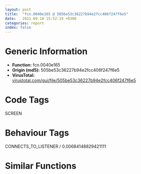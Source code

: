 ```yaml
---
layout: post
title:  "fcn.0040e165 @ 505be53c36227b94e2fcc406f247f6e5"
date:   2021-09-10 15:52:19 +0300
categories: report
index: false
---
```


# Generic Information
- **Function:** fcn.0040e165
- **Origin (md5):** 505be53c36227b94e2fcc406f247f6e5
- **VirusTotal:** [virustotal.com/gui/file/505be53c36227b94e2fcc406f247f6e5][virustotal_ref]

# Code Tags
<span class="tag" id="SCREEN">SCREEN</span>


# Behaviour Tags
<span class="bhv-tag" id="CONNECTS_TO_LISTENER">CONNECTS_TO_LISTENER / 0.00684148829421111</span>

# Similar Functions
<script type="text/javascript" src="https://www.gstatic.com/charts/loader.js"></script>
<script type="text/javascript">

    google.charts.load('current', {'packages':['corechart']});
    google.charts.setOnLoadCallback(drawChart);

    function drawChart() {
    var data = new google.visualization.DataTable();
        data.addColumn('number', 'X');
        data.addColumn('number', 'Y');
        data.addColumn({type: 'string', role: 'tooltip', 'p': {'html': true}});
        data.addColumn({'type': 'string', 'role': 'style'});
        
        data.addRows([
    [-127.57213592529297, -303.8063049316406, '<b><a href="/report/fcn.0040e165@505be53c36227b94e2fcc406f247f6e5">fcn.0040e165</a><br>@505be53c36227b94e2fcc406f247f6e5</b><br>push ebp<br>mov ebp, esp<br>push ecx<br>push ecx<br>cmp dword[ebp+8], 0<br>jne 0x40e17a<br>push 0x80004003<br>call fcn.004053ee<br>test ebx, ebx<br>je 0x40e170<br>push esi<br>push edi<br>push 0<br>call dword[sym.imp.USER32.dll_GetDC]<br>mov esi, dword[sym.imp.GDI32.dll_GetDeviceCaps]<br>mov edi, eax<br>push 0x58<br>push edi<br>call esi<br>push 0x5a<br>push edi<br>mov dword[ebp-4], eax<br>call esi<br>push edi<br>push 0<br>mov dword[ebp-8], eax<br>call dword[sym.imp.USER32.dll_ReleaseDC]<br>push dword[ebp-4]<br>mov eax, dword[ebp+8]<br>push dword[eax]<br>mov esi, dword[sym.imp.KERNEL32.dll_MulDiv]<br>mov edi, 0x9ec<br>push edi<br>call esi<br>push dword[ebp-8]<br>mov dword[ebx], eax<br>mov eax, dword[ebp+8]<br>push dword[eax+4]<br>push edi<br>call esi<br>pop edi<br>mov dword[ebx+4], eax<br>pop esi<br>leave <br>ret 4<br><eoc> ', 'point { fill-color: #e0440e; }'],
[135.65145874023438, 163.54110717773438, '<b><a href="/report/fcn.0040e1d6@96a869ae624ddb4834a1d5a829f85469">fcn.0040e1d6</a><br>@96a869ae624ddb4834a1d5a829f85469</b><br>push ebp<br>mov ebp, esp<br>push ecx<br>push ecx<br>cmp dword[ebp+8], 0<br>jne 0x40e1eb<br>push 0x80004003<br>call fcn.004053ee<br>test ebx, ebx<br>je 0x40e1e1<br>push esi<br>push edi<br>push 0<br>call dword[sym.imp.USER32.dll_GetDC]<br>mov esi, dword[sym.imp.GDI32.dll_GetDeviceCaps]<br>mov edi, eax<br>push 0x58<br>push edi<br>call esi<br>push 0x5a<br>push edi<br>mov dword[ebp-4], eax<br>call esi<br>push edi<br>push 0<br>mov dword[ebp-8], eax<br>call dword[sym.imp.USER32.dll_ReleaseDC]<br>mov eax, dword[ebp+8]<br>mov esi, dword[sym.imp.KERNEL32.dll_MulDiv]<br>mov edi, 0x9ec<br>push edi<br>push dword[eax]<br>push dword[ebp-4]<br>call esi<br>mov dword[ebx], eax<br>mov eax, dword[ebp+8]<br>push edi<br>push dword[eax+4]<br>push dword[ebp-8]<br>call esi<br>pop edi<br>mov dword[ebx+4], eax<br>pop esi<br>leave <br>ret 4<br><eoc> ', 'null'],
[-155.2041778564453, -237.03680419921875, '<b><a href="/report/fcn.0040de04@3aa98225e51cbcae2d334c8b6b4ed9fd">fcn.0040de04</a><br>@3aa98225e51cbcae2d334c8b6b4ed9fd</b><br>push ebp<br>mov ebp, esp<br>push ecx<br>push ecx<br>cmp dword[ebp+8], 0<br>jne 0x40de19<br>push 0x80004003<br>call fcn.004050c9<br>test ebx, ebx<br>je 0x40de0f<br>push esi<br>push edi<br>push 0<br>call dword[sym.imp.USER32.dll_GetDC]<br>mov esi, dword[sym.imp.GDI32.dll_GetDeviceCaps]<br>mov edi, eax<br>push 0x58<br>push edi<br>call esi<br>push 0x5a<br>push edi<br>mov dword[ebp-4], eax<br>call esi<br>push edi<br>push 0<br>mov dword[ebp-8], eax<br>call dword[sym.imp.USER32.dll_ReleaseDC]<br>push dword[ebp-4]<br>mov eax, dword[ebp+8]<br>push dword[eax]<br>mov esi, dword[sym.imp.KERNEL32.dll_MulDiv]<br>mov edi, 0x9ec<br>push edi<br>call esi<br>push dword[ebp-8]<br>mov dword[ebx], eax<br>mov eax, dword[ebp+8]<br>push dword[eax+4]<br>push edi<br>call esi<br>pop edi<br>mov dword[ebx+4], eax<br>pop esi<br>leave <br>ret 4<br><eoc> ', 'null'],
[80.91749572753906, 220.66819763183594, '<b><a href="/report/fcn.0040de75@6e426bd8e348fab7a17ba317fb0f2d87">fcn.0040de75</a><br>@6e426bd8e348fab7a17ba317fb0f2d87</b><br>push ebp<br>mov ebp, esp<br>push ecx<br>push ecx<br>cmp dword[ebp+8], 0<br>jne 0x40de8a<br>push 0x80004003<br>call fcn.004050c9<br>test ebx, ebx<br>je 0x40de80<br>push esi<br>push edi<br>push 0<br>call dword[sym.imp.USER32.dll_GetDC]<br>mov esi, dword[sym.imp.GDI32.dll_GetDeviceCaps]<br>mov edi, eax<br>push 0x58<br>push edi<br>call esi<br>push 0x5a<br>push edi<br>mov dword[ebp-4], eax<br>call esi<br>push edi<br>push 0<br>mov dword[ebp-8], eax<br>call dword[sym.imp.USER32.dll_ReleaseDC]<br>mov eax, dword[ebp+8]<br>mov esi, dword[sym.imp.KERNEL32.dll_MulDiv]<br>mov edi, 0x9ec<br>push edi<br>push dword[eax]<br>push dword[ebp-4]<br>call esi<br>mov dword[ebx], eax<br>mov eax, dword[ebp+8]<br>push edi<br>push dword[eax+4]<br>push dword[ebp-8]<br>call esi<br>pop edi<br>mov dword[ebx+4], eax<br>pop esi<br>leave <br>ret 4<br><eoc> ', 'null'],
[69.80329132080078, 131.5799560546875, '<b><a href="/report/fcn.0040de75@146b14fc12cf789043a79d4f548a23bf">fcn.0040de75</a><br>@146b14fc12cf789043a79d4f548a23bf</b><br>push ebp<br>mov ebp, esp<br>push ecx<br>push ecx<br>cmp dword[ebp+8], 0<br>jne 0x40de8a<br>push 0x80004003<br>call fcn.004050c9<br>test ebx, ebx<br>je 0x40de80<br>push esi<br>push edi<br>push 0<br>call dword[sym.imp.USER32.dll_GetDC]<br>mov esi, dword[sym.imp.GDI32.dll_GetDeviceCaps]<br>mov edi, eax<br>push 0x58<br>push edi<br>call esi<br>push 0x5a<br>push edi<br>mov dword[ebp-4], eax<br>call esi<br>push edi<br>push 0<br>mov dword[ebp-8], eax<br>call dword[sym.imp.USER32.dll_ReleaseDC]<br>mov eax, dword[ebp+8]<br>mov esi, dword[sym.imp.KERNEL32.dll_MulDiv]<br>mov edi, 0x9ec<br>push edi<br>push dword[eax]<br>push dword[ebp-4]<br>call esi<br>mov dword[ebx], eax<br>mov eax, dword[ebp+8]<br>push edi<br>push dword[eax+4]<br>push dword[ebp-8]<br>call esi<br>pop edi<br>mov dword[ebx+4], eax<br>pop esi<br>leave <br>ret 4<br><eoc> ', 'null'],
[99.6086654663086, 154.20193481445312, '<b><a href="/report/fcn.0040eb69@20a93604f17ee6f3c2aa7b1f7a497fcf">fcn.0040eb69</a><br>@20a93604f17ee6f3c2aa7b1f7a497fcf</b><br>push ebp<br>mov ebp, esp<br>push ecx<br>push ecx<br>cmp dword[ebp+8], 0<br>jne 0x40eb7e<br>push 0x80004003<br>call fcn.00405997<br>test ebx, ebx<br>je 0x40eb74<br>push esi<br>push edi<br>push 0<br>call dword[sym.imp.USER32.dll_GetDC]<br>mov esi, dword[sym.imp.GDI32.dll_GetDeviceCaps]<br>mov edi, eax<br>push 0x58<br>push edi<br>call esi<br>push 0x5a<br>push edi<br>mov dword[ebp-4], eax<br>call esi<br>push edi<br>push 0<br>mov dword[ebp-8], eax<br>call dword[sym.imp.USER32.dll_ReleaseDC]<br>mov eax, dword[ebp+8]<br>mov esi, dword[sym.imp.KERNEL32.dll_MulDiv]<br>mov edi, 0x9ec<br>push edi<br>push dword[eax]<br>push dword[ebp-4]<br>call esi<br>mov dword[ebx], eax<br>mov eax, dword[ebp+8]<br>push edi<br>push dword[eax+4]<br>push dword[ebp-8]<br>call esi<br>pop edi<br>mov dword[ebx+4], eax<br>pop esi<br>leave <br>ret 4<br><eoc> ', 'null'],
[-158.5436248779297, -164.80325317382812, '<b><a href="/report/fcn.0040de04@6e426bd8e348fab7a17ba317fb0f2d87">fcn.0040de04</a><br>@6e426bd8e348fab7a17ba317fb0f2d87</b><br>push ebp<br>mov ebp, esp<br>push ecx<br>push ecx<br>cmp dword[ebp+8], 0<br>jne 0x40de19<br>push 0x80004003<br>call fcn.004050c9<br>test ebx, ebx<br>je 0x40de0f<br>push esi<br>push edi<br>push 0<br>call dword[sym.imp.USER32.dll_GetDC]<br>mov esi, dword[sym.imp.GDI32.dll_GetDeviceCaps]<br>mov edi, eax<br>push 0x58<br>push edi<br>call esi<br>push 0x5a<br>push edi<br>mov dword[ebp-4], eax<br>call esi<br>push edi<br>push 0<br>mov dword[ebp-8], eax<br>call dword[sym.imp.USER32.dll_ReleaseDC]<br>push dword[ebp-4]<br>mov eax, dword[ebp+8]<br>push dword[eax]<br>mov esi, dword[sym.imp.KERNEL32.dll_MulDiv]<br>mov edi, 0x9ec<br>push edi<br>call esi<br>push dword[ebp-8]<br>mov dword[ebx], eax<br>mov eax, dword[ebp+8]<br>push dword[eax+4]<br>push edi<br>call esi<br>pop edi<br>mov dword[ebx+4], eax<br>pop esi<br>leave <br>ret 4<br><eoc> ', 'null'],
[-120.30374145507812, -229.3875274658203, '<b><a href="/report/fcn.0040de04@a314f14b11fc4f772a3e30c11b5cb1d4">fcn.0040de04</a><br>@a314f14b11fc4f772a3e30c11b5cb1d4</b><br>push ebp<br>mov ebp, esp<br>push ecx<br>push ecx<br>cmp dword[ebp+8], 0<br>jne 0x40de19<br>push 0x80004003<br>call fcn.004050c9<br>test ebx, ebx<br>je 0x40de0f<br>push esi<br>push edi<br>push 0<br>call dword[sym.imp.USER32.dll_GetDC]<br>mov esi, dword[sym.imp.GDI32.dll_GetDeviceCaps]<br>mov edi, eax<br>push 0x58<br>push edi<br>call esi<br>push 0x5a<br>push edi<br>mov dword[ebp-4], eax<br>call esi<br>push edi<br>push 0<br>mov dword[ebp-8], eax<br>call dword[sym.imp.USER32.dll_ReleaseDC]<br>push dword[ebp-4]<br>mov eax, dword[ebp+8]<br>push dword[eax]<br>mov esi, dword[sym.imp.KERNEL32.dll_MulDiv]<br>mov edi, 0x9ec<br>push edi<br>call esi<br>push dword[ebp-8]<br>mov dword[ebx], eax<br>mov eax, dword[ebp+8]<br>push dword[eax+4]<br>push edi<br>call esi<br>pop edi<br>mov dword[ebx+4], eax<br>pop esi<br>leave <br>ret 4<br><eoc> ', 'null'],
[73.42804718017578, 180.67942810058594, '<b><a href="/report/fcn.0040de75@e3d061f479f25b8f541d0905c967999c">fcn.0040de75</a><br>@e3d061f479f25b8f541d0905c967999c</b><br>push ebp<br>mov ebp, esp<br>push ecx<br>push ecx<br>cmp dword[ebp+8], 0<br>jne 0x40de8a<br>push 0x80004003<br>call fcn.004050c9<br>test ebx, ebx<br>je 0x40de80<br>push esi<br>push edi<br>push 0<br>call dword[sym.imp.USER32.dll_GetDC]<br>mov esi, dword[sym.imp.GDI32.dll_GetDeviceCaps]<br>mov edi, eax<br>push 0x58<br>push edi<br>call esi<br>push 0x5a<br>push edi<br>mov dword[ebp-4], eax<br>call esi<br>push edi<br>push 0<br>mov dword[ebp-8], eax<br>call dword[sym.imp.USER32.dll_ReleaseDC]<br>mov eax, dword[ebp+8]<br>mov esi, dword[sym.imp.KERNEL32.dll_MulDiv]<br>mov edi, 0x9ec<br>push edi<br>push dword[eax]<br>push dword[ebp-4]<br>call esi<br>mov dword[ebx], eax<br>mov eax, dword[ebp+8]<br>push edi<br>push dword[eax+4]<br>push dword[ebp-8]<br>call esi<br>pop edi<br>mov dword[ebx+4], eax<br>pop esi<br>leave <br>ret 4<br><eoc> ', 'null'],
[-193.81109619140625, -245.17808532714844, '<b><a href="/report/fcn.0040de04@44a756939733df3681808b122b91651f">fcn.0040de04</a><br>@44a756939733df3681808b122b91651f</b><br>push ebp<br>mov ebp, esp<br>push ecx<br>push ecx<br>cmp dword[ebp+8], 0<br>jne 0x40de19<br>push 0x80004003<br>call fcn.004050c9<br>test ebx, ebx<br>je 0x40de0f<br>push esi<br>push edi<br>push 0<br>call dword[sym.imp.USER32.dll_GetDC]<br>mov esi, dword[sym.imp.GDI32.dll_GetDeviceCaps]<br>mov edi, eax<br>push 0x58<br>push edi<br>call esi<br>push 0x5a<br>push edi<br>mov dword[ebp-4], eax<br>call esi<br>push edi<br>push 0<br>mov dword[ebp-8], eax<br>call dword[sym.imp.USER32.dll_ReleaseDC]<br>push dword[ebp-4]<br>mov eax, dword[ebp+8]<br>push dword[eax]<br>mov esi, dword[sym.imp.KERNEL32.dll_MulDiv]<br>mov edi, 0x9ec<br>push edi<br>call esi<br>push dword[ebp-8]<br>mov dword[ebx], eax<br>mov eax, dword[ebp+8]<br>push dword[eax+4]<br>push edi<br>call esi<br>pop edi<br>mov dword[ebx+4], eax<br>pop esi<br>leave <br>ret 4<br><eoc> ', 'null'],
[-87.56678771972656, -243.86349487304688, '<b><a href="/report/fcn.0040de04@3d7f25d788af3e7f7707a736ac852465">fcn.0040de04</a><br>@3d7f25d788af3e7f7707a736ac852465</b><br>push ebp<br>mov ebp, esp<br>push ecx<br>push ecx<br>cmp dword[ebp+8], 0<br>jne 0x40de19<br>push 0x80004003<br>call fcn.004050c9<br>test ebx, ebx<br>je 0x40de0f<br>push esi<br>push edi<br>push 0<br>call dword[sym.imp.USER32.dll_GetDC]<br>mov esi, dword[sym.imp.GDI32.dll_GetDeviceCaps]<br>mov edi, eax<br>push 0x58<br>push edi<br>call esi<br>push 0x5a<br>push edi<br>mov dword[ebp-4], eax<br>call esi<br>push edi<br>push 0<br>mov dword[ebp-8], eax<br>call dword[sym.imp.USER32.dll_ReleaseDC]<br>push dword[ebp-4]<br>mov eax, dword[ebp+8]<br>push dword[eax]<br>mov esi, dword[sym.imp.KERNEL32.dll_MulDiv]<br>mov edi, 0x9ec<br>push edi<br>call esi<br>push dword[ebp-8]<br>mov dword[ebx], eax<br>mov eax, dword[ebp+8]<br>push dword[eax+4]<br>push edi<br>call esi<br>pop edi<br>mov dword[ebx+4], eax<br>pop esi<br>leave <br>ret 4<br><eoc> ', 'null'],
[119.35424041748047, 232.81263732910156, '<b><a href="/report/fcn.0040de75@3aa98225e51cbcae2d334c8b6b4ed9fd">fcn.0040de75</a><br>@3aa98225e51cbcae2d334c8b6b4ed9fd</b><br>push ebp<br>mov ebp, esp<br>push ecx<br>push ecx<br>cmp dword[ebp+8], 0<br>jne 0x40de8a<br>push 0x80004003<br>call fcn.004050c9<br>test ebx, ebx<br>je 0x40de80<br>push esi<br>push edi<br>push 0<br>call dword[sym.imp.USER32.dll_GetDC]<br>mov esi, dword[sym.imp.GDI32.dll_GetDeviceCaps]<br>mov edi, eax<br>push 0x58<br>push edi<br>call esi<br>push 0x5a<br>push edi<br>mov dword[ebp-4], eax<br>call esi<br>push edi<br>push 0<br>mov dword[ebp-8], eax<br>call dword[sym.imp.USER32.dll_ReleaseDC]<br>mov eax, dword[ebp+8]<br>mov esi, dword[sym.imp.KERNEL32.dll_MulDiv]<br>mov edi, 0x9ec<br>push edi<br>push dword[eax]<br>push dword[ebp-4]<br>call esi<br>mov dword[ebx], eax<br>mov eax, dword[ebp+8]<br>push edi<br>push dword[eax+4]<br>push dword[ebp-8]<br>call esi<br>pop edi<br>mov dword[ebx+4], eax<br>pop esi<br>leave <br>ret 4<br><eoc> ', 'null'],
[-87.0503158569336, -285.9923095703125, '<b><a href="/report/fcn.0040de04@e3d061f479f25b8f541d0905c967999c">fcn.0040de04</a><br>@e3d061f479f25b8f541d0905c967999c</b><br>push ebp<br>mov ebp, esp<br>push ecx<br>push ecx<br>cmp dword[ebp+8], 0<br>jne 0x40de19<br>push 0x80004003<br>call fcn.004050c9<br>test ebx, ebx<br>je 0x40de0f<br>push esi<br>push edi<br>push 0<br>call dword[sym.imp.USER32.dll_GetDC]<br>mov esi, dword[sym.imp.GDI32.dll_GetDeviceCaps]<br>mov edi, eax<br>push 0x58<br>push edi<br>call esi<br>push 0x5a<br>push edi<br>mov dword[ebp-4], eax<br>call esi<br>push edi<br>push 0<br>mov dword[ebp-8], eax<br>call dword[sym.imp.USER32.dll_ReleaseDC]<br>push dword[ebp-4]<br>mov eax, dword[ebp+8]<br>push dword[eax]<br>mov esi, dword[sym.imp.KERNEL32.dll_MulDiv]<br>mov edi, 0x9ec<br>push edi<br>call esi<br>push dword[ebp-8]<br>mov dword[ebx], eax<br>mov eax, dword[ebp+8]<br>push dword[eax+4]<br>push edi<br>call esi<br>pop edi<br>mov dword[ebx+4], eax<br>pop esi<br>leave <br>ret 4<br><eoc> ', 'null'],
[106.53501892089844, 194.50479125976562, '<b><a href="/report/fcn.0040de75@e83552e81a6f265fd7baa50402d3d47d">fcn.0040de75</a><br>@e83552e81a6f265fd7baa50402d3d47d</b><br>push ebp<br>mov ebp, esp<br>push ecx<br>push ecx<br>cmp dword[ebp+8], 0<br>jne 0x40de8a<br>push 0x80004003<br>call fcn.004050c9<br>test ebx, ebx<br>je 0x40de80<br>push esi<br>push edi<br>push 0<br>call dword[sym.imp.USER32.dll_GetDC]<br>mov esi, dword[sym.imp.GDI32.dll_GetDeviceCaps]<br>mov edi, eax<br>push 0x58<br>push edi<br>call esi<br>push 0x5a<br>push edi<br>mov dword[ebp-4], eax<br>call esi<br>push edi<br>push 0<br>mov dword[ebp-8], eax<br>call dword[sym.imp.USER32.dll_ReleaseDC]<br>mov eax, dword[ebp+8]<br>mov esi, dword[sym.imp.KERNEL32.dll_MulDiv]<br>mov edi, 0x9ec<br>push edi<br>push dword[eax]<br>push dword[ebp-4]<br>call esi<br>mov dword[ebx], eax<br>mov eax, dword[ebp+8]<br>push edi<br>push dword[eax+4]<br>push dword[ebp-8]<br>call esi<br>pop edi<br>mov dword[ebx+4], eax<br>pop esi<br>leave <br>ret 4<br><eoc> ', 'null'],
[-180.96963500976562, -202.8878631591797, '<b><a href="/report/fcn.0040de04@c6d5547a6b11db0106596d8a93b709be">fcn.0040de04</a><br>@c6d5547a6b11db0106596d8a93b709be</b><br>push ebp<br>mov ebp, esp<br>push ecx<br>push ecx<br>cmp dword[ebp+8], 0<br>jne 0x40de19<br>push 0x80004003<br>call fcn.004050c9<br>test ebx, ebx<br>je 0x40de0f<br>push esi<br>push edi<br>push 0<br>call dword[sym.imp.USER32.dll_GetDC]<br>mov esi, dword[sym.imp.GDI32.dll_GetDeviceCaps]<br>mov edi, eax<br>push 0x58<br>push edi<br>call esi<br>push 0x5a<br>push edi<br>mov dword[ebp-4], eax<br>call esi<br>push edi<br>push 0<br>mov dword[ebp-8], eax<br>call dword[sym.imp.USER32.dll_ReleaseDC]<br>push dword[ebp-4]<br>mov eax, dword[ebp+8]<br>push dword[eax]<br>mov esi, dword[sym.imp.KERNEL32.dll_MulDiv]<br>mov edi, 0x9ec<br>push edi<br>call esi<br>push dword[ebp-8]<br>mov dword[ebx], eax<br>mov eax, dword[ebp+8]<br>push dword[eax+4]<br>push edi<br>call esi<br>pop edi<br>mov dword[ebx+4], eax<br>pop esi<br>leave <br>ret 4<br><eoc> ', 'null'],
[-55.55640411376953, -215.6729278564453, '<b><a href="/report/fcn.0040de04@146b14fc12cf789043a79d4f548a23bf">fcn.0040de04</a><br>@146b14fc12cf789043a79d4f548a23bf</b><br>push ebp<br>mov ebp, esp<br>push ecx<br>push ecx<br>cmp dword[ebp+8], 0<br>jne 0x40de19<br>push 0x80004003<br>call fcn.004050c9<br>test ebx, ebx<br>je 0x40de0f<br>push esi<br>push edi<br>push 0<br>call dword[sym.imp.USER32.dll_GetDC]<br>mov esi, dword[sym.imp.GDI32.dll_GetDeviceCaps]<br>mov edi, eax<br>push 0x58<br>push edi<br>call esi<br>push 0x5a<br>push edi<br>mov dword[ebp-4], eax<br>call esi<br>push edi<br>push 0<br>mov dword[ebp-8], eax<br>call dword[sym.imp.USER32.dll_ReleaseDC]<br>push dword[ebp-4]<br>mov eax, dword[ebp+8]<br>push dword[eax]<br>mov esi, dword[sym.imp.KERNEL32.dll_MulDiv]<br>mov edi, 0x9ec<br>push edi<br>call esi<br>push dword[ebp-8]<br>mov dword[ebx], eax<br>mov eax, dword[ebp+8]<br>push dword[eax+4]<br>push edi<br>call esi<br>pop edi<br>mov dword[ebx+4], eax<br>pop esi<br>leave <br>ret 4<br><eoc> ', 'null'],
[145.5374755859375, 204.2694854736328, '<b><a href="/report/fcn.0040e1d6@505be53c36227b94e2fcc406f247f6e5">fcn.0040e1d6</a><br>@505be53c36227b94e2fcc406f247f6e5</b><br>push ebp<br>mov ebp, esp<br>push ecx<br>push ecx<br>cmp dword[ebp+8], 0<br>jne 0x40e1eb<br>push 0x80004003<br>call fcn.004053ee<br>test ebx, ebx<br>je 0x40e1e1<br>push esi<br>push edi<br>push 0<br>call dword[sym.imp.USER32.dll_GetDC]<br>mov esi, dword[sym.imp.GDI32.dll_GetDeviceCaps]<br>mov edi, eax<br>push 0x58<br>push edi<br>call esi<br>push 0x5a<br>push edi<br>mov dword[ebp-4], eax<br>call esi<br>push edi<br>push 0<br>mov dword[ebp-8], eax<br>call dword[sym.imp.USER32.dll_ReleaseDC]<br>mov eax, dword[ebp+8]<br>mov esi, dword[sym.imp.KERNEL32.dll_MulDiv]<br>mov edi, 0x9ec<br>push edi<br>push dword[eax]<br>push dword[ebp-4]<br>call esi<br>mov dword[ebx], eax<br>mov eax, dword[ebp+8]<br>push edi<br>push dword[eax+4]<br>push dword[ebp-8]<br>call esi<br>pop edi<br>mov dword[ebx+4], eax<br>pop esi<br>leave <br>ret 4<br><eoc> ', 'null'],
[-70.1234359741211, -174.04318237304688, '<b><a href="/report/fcn.0040dfa1@e16f74a2849182d98050864255e902f8">fcn.0040dfa1</a><br>@e16f74a2849182d98050864255e902f8</b><br>push ebp<br>mov ebp, esp<br>push ecx<br>push ecx<br>cmp dword[ebp+8], 0<br>jne 0x40dfb6<br>push 0x80004003<br>call fcn.004050bc<br>test ebx, ebx<br>je 0x40dfac<br>push esi<br>push edi<br>push 0<br>call dword[sym.imp.USER32.dll_GetDC]<br>mov esi, dword[sym.imp.GDI32.dll_GetDeviceCaps]<br>mov edi, eax<br>push 0x58<br>push edi<br>call esi<br>push 0x5a<br>push edi<br>mov dword[ebp-4], eax<br>call esi<br>push edi<br>push 0<br>mov dword[ebp-8], eax<br>call dword[sym.imp.USER32.dll_ReleaseDC]<br>push dword[ebp-4]<br>mov eax, dword[ebp+8]<br>push dword[eax]<br>mov esi, dword[sym.imp.KERNEL32.dll_MulDiv]<br>mov edi, 0x9ec<br>push edi<br>call esi<br>push dword[ebp-8]<br>mov dword[ebx], eax<br>mov eax, dword[ebp+8]<br>push dword[eax+4]<br>push edi<br>call esi<br>pop edi<br>mov dword[ebx+4], eax<br>pop esi<br>leave <br>ret 4<br><eoc> ', 'null'],
[-51.276668548583984, -259.6552734375, '<b><a href="/report/fcn.0040de04@b8b9cf6862b0d68d10750002e5baaf97">fcn.0040de04</a><br>@b8b9cf6862b0d68d10750002e5baaf97</b><br>push ebp<br>mov ebp, esp<br>push ecx<br>push ecx<br>cmp dword[ebp+8], 0<br>jne 0x40de19<br>push 0x80004003<br>call fcn.004050c9<br>test ebx, ebx<br>je 0x40de0f<br>push esi<br>push edi<br>push 0<br>call dword[sym.imp.USER32.dll_GetDC]<br>mov esi, dword[sym.imp.GDI32.dll_GetDeviceCaps]<br>mov edi, eax<br>push 0x58<br>push edi<br>call esi<br>push 0x5a<br>push edi<br>mov dword[ebp-4], eax<br>call esi<br>push edi<br>push 0<br>mov dword[ebp-8], eax<br>call dword[sym.imp.USER32.dll_ReleaseDC]<br>push dword[ebp-4]<br>mov eax, dword[ebp+8]<br>push dword[eax]<br>mov esi, dword[sym.imp.KERNEL32.dll_MulDiv]<br>mov edi, 0x9ec<br>push edi<br>call esi<br>push dword[ebp-8]<br>mov dword[ebx], eax<br>mov eax, dword[ebp+8]<br>push dword[eax+4]<br>push edi<br>call esi<br>pop edi<br>mov dword[ebx+4], eax<br>pop esi<br>leave <br>ret 4<br><eoc> ', 'null'],
[-114.0698471069336, -166.55364990234375, '<b><a href="/report/fcn.0040f490@f5b8476c36459986b226c45654aeb016">fcn.0040f490</a><br>@f5b8476c36459986b226c45654aeb016</b><br>push ebp<br>mov ebp, esp<br>push ecx<br>push ecx<br>cmp dword[ebp+8], 0<br>jne 0x40f4a5<br>push 0x80004003<br>call fcn.0040631e<br>test ebx, ebx<br>je 0x40f49b<br>push esi<br>push edi<br>push 0<br>call dword[sym.imp.USER32.dll_GetDC]<br>mov esi, dword[sym.imp.GDI32.dll_GetDeviceCaps]<br>mov edi, eax<br>push 0x58<br>push edi<br>call esi<br>push 0x5a<br>push edi<br>mov dword[ebp-4], eax<br>call esi<br>push edi<br>push 0<br>mov dword[ebp-8], eax<br>call dword[sym.imp.USER32.dll_ReleaseDC]<br>push dword[ebp-4]<br>mov eax, dword[ebp+8]<br>push dword[eax]<br>mov esi, dword[sym.imp.KERNEL32.dll_MulDiv]<br>mov edi, 0x9ec<br>push edi<br>call esi<br>push dword[ebp-8]<br>mov dword[ebx], eax<br>mov eax, dword[ebp+8]<br>push dword[eax+4]<br>push edi<br>call esi<br>pop edi<br>mov dword[ebx+4], eax<br>pop esi<br>leave <br>ret 4<br><eoc> ', 'null'],
[-96.1198501586914, -203.64930725097656, '<b><a href="/report/fcn.0040e165@c077742bdc6d4f2c0ca7d0e2a6a94acf">fcn.0040e165</a><br>@c077742bdc6d4f2c0ca7d0e2a6a94acf</b><br>push ebp<br>mov ebp, esp<br>push ecx<br>push ecx<br>cmp dword[ebp+8], 0<br>jne 0x40e17a<br>push 0x80004003<br>call fcn.004053ee<br>test ebx, ebx<br>je 0x40e170<br>push esi<br>push edi<br>push 0<br>call dword[sym.imp.USER32.dll_GetDC]<br>mov esi, dword[sym.imp.GDI32.dll_GetDeviceCaps]<br>mov edi, eax<br>push 0x58<br>push edi<br>call esi<br>push 0x5a<br>push edi<br>mov dword[ebp-4], eax<br>call esi<br>push edi<br>push 0<br>mov dword[ebp-8], eax<br>call dword[sym.imp.USER32.dll_ReleaseDC]<br>push dword[ebp-4]<br>mov eax, dword[ebp+8]<br>push dword[eax]<br>mov esi, dword[sym.imp.KERNEL32.dll_MulDiv]<br>mov edi, 0x9ec<br>push edi<br>call esi<br>push dword[ebp-8]<br>mov dword[ebx], eax<br>mov eax, dword[ebp+8]<br>push dword[eax+4]<br>push edi<br>call esi<br>pop edi<br>mov dword[ebx+4], eax<br>pop esi<br>leave <br>ret 4<br><eoc> ', 'null'],
[48.05391311645508, 204.7909698486328, '<b><a href="/report/fcn.0040de75@7307643b343733b7fbd7b4b4fb482515">fcn.0040de75</a><br>@7307643b343733b7fbd7b4b4fb482515</b><br>push ebp<br>mov ebp, esp<br>push ecx<br>push ecx<br>cmp dword[ebp+8], 0<br>jne 0x40de8a<br>push 0x80004003<br>call fcn.004050c9<br>test ebx, ebx<br>je 0x40de80<br>push esi<br>push edi<br>push 0<br>call dword[sym.imp.USER32.dll_GetDC]<br>mov esi, dword[sym.imp.GDI32.dll_GetDeviceCaps]<br>mov edi, eax<br>push 0x58<br>push edi<br>call esi<br>push 0x5a<br>push edi<br>mov dword[ebp-4], eax<br>call esi<br>push edi<br>push 0<br>mov dword[ebp-8], eax<br>call dword[sym.imp.USER32.dll_ReleaseDC]<br>mov eax, dword[ebp+8]<br>mov esi, dword[sym.imp.KERNEL32.dll_MulDiv]<br>mov edi, 0x9ec<br>push edi<br>push dword[eax]<br>push dword[ebp-4]<br>call esi<br>mov dword[ebx], eax<br>mov eax, dword[ebp+8]<br>push edi<br>push dword[eax+4]<br>push dword[ebp-8]<br>call esi<br>pop edi<br>mov dword[ebx+4], eax<br>pop esi<br>leave <br>ret 4<br><eoc> ', 'null'],
[95.41853332519531, 262.3323059082031, '<b><a href="/report/fcn.0040de75@9571c7458fae91969aaed3955e433f49">fcn.0040de75</a><br>@9571c7458fae91969aaed3955e433f49</b><br>push ebp<br>mov ebp, esp<br>push ecx<br>push ecx<br>cmp dword[ebp+8], 0<br>jne 0x40de8a<br>push 0x80004003<br>call fcn.004050c9<br>test ebx, ebx<br>je 0x40de80<br>push esi<br>push edi<br>push 0<br>call dword[sym.imp.USER32.dll_GetDC]<br>mov esi, dword[sym.imp.GDI32.dll_GetDeviceCaps]<br>mov edi, eax<br>push 0x58<br>push edi<br>call esi<br>push 0x5a<br>push edi<br>mov dword[ebp-4], eax<br>call esi<br>push edi<br>push 0<br>mov dword[ebp-8], eax<br>call dword[sym.imp.USER32.dll_ReleaseDC]<br>mov eax, dword[ebp+8]<br>mov esi, dword[sym.imp.KERNEL32.dll_MulDiv]<br>mov edi, 0x9ec<br>push edi<br>push dword[eax]<br>push dword[ebp-4]<br>call esi<br>mov dword[ebx], eax<br>mov eax, dword[ebp+8]<br>push edi<br>push dword[eax+4]<br>push dword[ebp-8]<br>call esi<br>pop edi<br>mov dword[ebx+4], eax<br>pop esi<br>leave <br>ret 4<br><eoc> ', 'null'],
[42.552181243896484, 159.21925354003906, '<b><a href="/report/fcn.0040de75@c6d5547a6b11db0106596d8a93b709be">fcn.0040de75</a><br>@c6d5547a6b11db0106596d8a93b709be</b><br>push ebp<br>mov ebp, esp<br>push ecx<br>push ecx<br>cmp dword[ebp+8], 0<br>jne 0x40de8a<br>push 0x80004003<br>call fcn.004050c9<br>test ebx, ebx<br>je 0x40de80<br>push esi<br>push edi<br>push 0<br>call dword[sym.imp.USER32.dll_GetDC]<br>mov esi, dword[sym.imp.GDI32.dll_GetDeviceCaps]<br>mov edi, eax<br>push 0x58<br>push edi<br>call esi<br>push 0x5a<br>push edi<br>mov dword[ebp-4], eax<br>call esi<br>push edi<br>push 0<br>mov dword[ebp-8], eax<br>call dword[sym.imp.USER32.dll_ReleaseDC]<br>mov eax, dword[ebp+8]<br>mov esi, dword[sym.imp.KERNEL32.dll_MulDiv]<br>mov edi, 0x9ec<br>push edi<br>push dword[eax]<br>push dword[ebp-4]<br>call esi<br>mov dword[ebx], eax<br>mov eax, dword[ebp+8]<br>push edi<br>push dword[eax+4]<br>push dword[ebp-8]<br>call esi<br>pop edi<br>mov dword[ebx+4], eax<br>pop esi<br>leave <br>ret 4<br><eoc> ', 'null'],
[-123.78723907470703, -264.6435241699219, '<b><a href="/report/fcn.0040de04@e83552e81a6f265fd7baa50402d3d47d">fcn.0040de04</a><br>@e83552e81a6f265fd7baa50402d3d47d</b><br>push ebp<br>mov ebp, esp<br>push ecx<br>push ecx<br>cmp dword[ebp+8], 0<br>jne 0x40de19<br>push 0x80004003<br>call fcn.004050c9<br>test ebx, ebx<br>je 0x40de0f<br>push esi<br>push edi<br>push 0<br>call dword[sym.imp.USER32.dll_GetDC]<br>mov esi, dword[sym.imp.GDI32.dll_GetDeviceCaps]<br>mov edi, eax<br>push 0x58<br>push edi<br>call esi<br>push 0x5a<br>push edi<br>mov dword[ebp-4], eax<br>call esi<br>push edi<br>push 0<br>mov dword[ebp-8], eax<br>call dword[sym.imp.USER32.dll_ReleaseDC]<br>push dword[ebp-4]<br>mov eax, dword[ebp+8]<br>push dword[eax]<br>mov esi, dword[sym.imp.KERNEL32.dll_MulDiv]<br>mov edi, 0x9ec<br>push edi<br>call esi<br>push dword[ebp-8]<br>mov dword[ebx], eax<br>mov eax, dword[ebp+8]<br>push dword[eax+4]<br>push edi<br>call esi<br>pop edi<br>mov dword[ebx+4], eax<br>pop esi<br>leave <br>ret 4<br><eoc> ', 'null'],
[-101.25507354736328, -96.60614776611328, '<b><a href="/report/fcn.0041ec43@59aef7c08025d70f84c85db2092fc99e">fcn.0041ec43</a><br>@59aef7c08025d70f84c85db2092fc99e</b><br>push ebp<br>mov ebp, esp<br>sub esp, 0x44<br>mov eax, dword[0x433138]<br>push ebx<br>push esi<br>mov esi, dword[sym.imp.GDI32.dll_GetStockObject]<br>push edi<br>push 0xa<br>pop ebx<br>push 0x11<br>mov dword[ebp-4], eax<br>mov dword[ebp-0x44], ecx<br>mov edi, str.System<br>call esi<br>test eax, eax<br>jne 0x41ec75<br>push 0xd<br>call esi<br>test eax, eax<br>je 0x41ecbc<br>lea ecx, [ebp-0x40]<br>push ecx<br>push 0x3c<br>push eax<br>call dword[sym.imp.GDI32.dll_GetObjectA]<br>test eax, eax<br>je 0x41ecbc<br>push 0<br>lea edi, [ebp-0x24]<br>call dword[sym.imp.USER32.dll_GetDC]<br>cmp dword[ebp-0x40], 0<br>mov esi, eax<br>jge 0x41ec9c<br>neg dword[ebp-0x40]<br>push 0x5a<br>push esi<br>call dword[sym.imp.GDI32.dll_GetDeviceCaps]<br>push eax<br>push 0x48<br>push dword[ebp-0x40]<br>call dword[sym.imp.KERNEL32.dll_MulDiv]<br>push esi<br>push 0<br>mov ebx, eax<br>call dword[sym.imp.USER32.dll_ReleaseDC]<br>cmp word[ebp+8], 0<br>jne 0x41ecc6<br>mov dword[ebp+8], ebx<br>push dword[ebp+8]<br>mov ecx, dword[ebp-0x44]<br>push edi<br>call fcn.0041eb0b<br>mov ecx, dword[ebp-4]<br>pop edi<br>pop esi<br>pop ebx<br>call fcn.0040d1cb<br>leave <br>ret 4<br><eoc> ', 'null'],
[21.87826156616211, 231.37718200683594, '<b><a href="/report/fcn.0040de75@a314f14b11fc4f772a3e30c11b5cb1d4">fcn.0040de75</a><br>@a314f14b11fc4f772a3e30c11b5cb1d4</b><br>push ebp<br>mov ebp, esp<br>push ecx<br>push ecx<br>cmp dword[ebp+8], 0<br>jne 0x40de8a<br>push 0x80004003<br>call fcn.004050c9<br>test ebx, ebx<br>je 0x40de80<br>push esi<br>push edi<br>push 0<br>call dword[sym.imp.USER32.dll_GetDC]<br>mov esi, dword[sym.imp.GDI32.dll_GetDeviceCaps]<br>mov edi, eax<br>push 0x58<br>push edi<br>call esi<br>push 0x5a<br>push edi<br>mov dword[ebp-4], eax<br>call esi<br>push edi<br>push 0<br>mov dword[ebp-8], eax<br>call dword[sym.imp.USER32.dll_ReleaseDC]<br>mov eax, dword[ebp+8]<br>mov esi, dword[sym.imp.KERNEL32.dll_MulDiv]<br>mov edi, 0x9ec<br>push edi<br>push dword[eax]<br>push dword[ebp-4]<br>call esi<br>mov dword[ebx], eax<br>mov eax, dword[ebp+8]<br>push edi<br>push dword[eax+4]<br>push dword[ebp-8]<br>call esi<br>pop edi<br>mov dword[ebx+4], eax<br>pop esi<br>leave <br>ret 4<br><eoc> ', 'null'],
[-163.9671630859375, -278.3077392578125, '<b><a href="/report/fcn.0040de04@7307643b343733b7fbd7b4b4fb482515">fcn.0040de04</a><br>@7307643b343733b7fbd7b4b4fb482515</b><br>push ebp<br>mov ebp, esp<br>push ecx<br>push ecx<br>cmp dword[ebp+8], 0<br>jne 0x40de19<br>push 0x80004003<br>call fcn.004050c9<br>test ebx, ebx<br>je 0x40de0f<br>push esi<br>push edi<br>push 0<br>call dword[sym.imp.USER32.dll_GetDC]<br>mov esi, dword[sym.imp.GDI32.dll_GetDeviceCaps]<br>mov edi, eax<br>push 0x58<br>push edi<br>call esi<br>push 0x5a<br>push edi<br>mov dword[ebp-4], eax<br>call esi<br>push edi<br>push 0<br>mov dword[ebp-8], eax<br>call dword[sym.imp.USER32.dll_ReleaseDC]<br>push dword[ebp-4]<br>mov eax, dword[ebp+8]<br>push dword[eax]<br>mov esi, dword[sym.imp.KERNEL32.dll_MulDiv]<br>mov edi, 0x9ec<br>push edi<br>call esi<br>push dword[ebp-8]<br>mov dword[ebx], eax<br>mov eax, dword[ebp+8]<br>push dword[eax+4]<br>push edi<br>call esi<br>pop edi<br>mov dword[ebx+4], eax<br>pop esi<br>leave <br>ret 4<br><eoc> ', 'null'],
[57.84226989746094, 251.70828247070312, '<b><a href="/report/fcn.0040de75@44a756939733df3681808b122b91651f">fcn.0040de75</a><br>@44a756939733df3681808b122b91651f</b><br>push ebp<br>mov ebp, esp<br>push ecx<br>push ecx<br>cmp dword[ebp+8], 0<br>jne 0x40de8a<br>push 0x80004003<br>call fcn.004050c9<br>test ebx, ebx<br>je 0x40de80<br>push esi<br>push edi<br>push 0<br>call dword[sym.imp.USER32.dll_GetDC]<br>mov esi, dword[sym.imp.GDI32.dll_GetDeviceCaps]<br>mov edi, eax<br>push 0x58<br>push edi<br>call esi<br>push 0x5a<br>push edi<br>mov dword[ebp-4], eax<br>call esi<br>push edi<br>push 0<br>mov dword[ebp-8], eax<br>call dword[sym.imp.USER32.dll_ReleaseDC]<br>mov eax, dword[ebp+8]<br>mov esi, dword[sym.imp.KERNEL32.dll_MulDiv]<br>mov edi, 0x9ec<br>push edi<br>push dword[eax]<br>push dword[ebp-4]<br>call esi<br>mov dword[ebx], eax<br>mov eax, dword[ebp+8]<br>push edi<br>push dword[eax+4]<br>push dword[ebp-8]<br>call esi<br>pop edi<br>mov dword[ebx+4], eax<br>pop esi<br>leave <br>ret 4<br><eoc> ', 'null'],
[-138.9314422607422, -199.25938415527344, '<b><a href="/report/fcn.0040eaf8@20a93604f17ee6f3c2aa7b1f7a497fcf">fcn.0040eaf8</a><br>@20a93604f17ee6f3c2aa7b1f7a497fcf</b><br>push ebp<br>mov ebp, esp<br>push ecx<br>push ecx<br>cmp dword[ebp+8], 0<br>jne 0x40eb0d<br>push 0x80004003<br>call fcn.00405997<br>test ebx, ebx<br>je 0x40eb03<br>push esi<br>push edi<br>push 0<br>call dword[sym.imp.USER32.dll_GetDC]<br>mov esi, dword[sym.imp.GDI32.dll_GetDeviceCaps]<br>mov edi, eax<br>push 0x58<br>push edi<br>call esi<br>push 0x5a<br>push edi<br>mov dword[ebp-4], eax<br>call esi<br>push edi<br>push 0<br>mov dword[ebp-8], eax<br>call dword[sym.imp.USER32.dll_ReleaseDC]<br>push dword[ebp-4]<br>mov eax, dword[ebp+8]<br>push dword[eax]<br>mov esi, dword[sym.imp.KERNEL32.dll_MulDiv]<br>mov edi, 0x9ec<br>push edi<br>call esi<br>push dword[ebp-8]<br>mov dword[ebx], eax<br>mov eax, dword[ebp+8]<br>push dword[eax+4]<br>push edi<br>call esi<br>pop edi<br>mov dword[ebx+4], eax<br>pop esi<br>leave <br>ret 4<br><eoc> ', 'null'],
[13.491209030151367, 183.7483673095703, '<b><a href="/report/fcn.0040de75@b8b9cf6862b0d68d10750002e5baaf97">fcn.0040de75</a><br>@b8b9cf6862b0d68d10750002e5baaf97</b><br>push ebp<br>mov ebp, esp<br>push ecx<br>push ecx<br>cmp dword[ebp+8], 0<br>jne 0x40de8a<br>push 0x80004003<br>call fcn.004050c9<br>test ebx, ebx<br>je 0x40de80<br>push esi<br>push edi<br>push 0<br>call dword[sym.imp.USER32.dll_GetDC]<br>mov esi, dword[sym.imp.GDI32.dll_GetDeviceCaps]<br>mov edi, eax<br>push 0x58<br>push edi<br>call esi<br>push 0x5a<br>push edi<br>mov dword[ebp-4], eax<br>call esi<br>push edi<br>push 0<br>mov dword[ebp-8], eax<br>call dword[sym.imp.USER32.dll_ReleaseDC]<br>mov eax, dword[ebp+8]<br>mov esi, dword[sym.imp.KERNEL32.dll_MulDiv]<br>mov edi, 0x9ec<br>push edi<br>push dword[eax]<br>push dword[ebp-4]<br>call esi<br>mov dword[ebx], eax<br>mov eax, dword[ebp+8]<br>push edi<br>push dword[eax+4]<br>push dword[ebp-8]<br>call esi<br>pop edi<br>mov dword[ebx+4], eax<br>pop esi<br>leave <br>ret 4<br><eoc> ', 'null'],

        ]);

    var options = {
        title: 'Similarity Plot',
        legend: 'none',
        colors: ['#dedbd9', '#e6693e', '#ec8f6e', '#f3b49f', '#f6c7b6'],
        tooltip: {isHtml: true, trigger: 'both'},
        explorer: {
        actions: ["dragToZoom", "rightClickToReset"],
        },
        chartArea: {
        width: '80%',
        height: '80%'
        },
        width: '100%',
        height: '100%'
    };

    var chart = new google.visualization.ScatterChart(document.getElementById('chart_div'));

    chart.draw(data, options);
    }
    
</script>


<div id="chart_div" style="width: 100%px; height: 100%;"></div>

# Disassembled Code
{% highlight nasm %}

push ebp
mov ebp, esp
push ecx
push ecx
cmp dword[ebp+8], 0
jne 0x40e17a
push 0x80004003
call fcn.004053ee
test ebx, ebx
je 0x40e170
push esi
push edi
push 0
call dword[sym.imp.USER32.dll_GetDC]
mov esi, dword[sym.imp.GDI32.dll_GetDeviceCaps]
mov edi, eax
push 0x58
push edi
call esi
push 0x5a
push edi
mov dword[ebp-4], eax
call esi
push edi
push 0
mov dword[ebp-8], eax
call dword[sym.imp.USER32.dll_ReleaseDC]
push dword[ebp-4]
mov eax, dword[ebp+8]
push dword[eax]
mov esi, dword[sym.imp.KERNEL32.dll_MulDiv]
mov edi, 0x9ec
push edi
call esi
push dword[ebp-8]
mov dword[ebx], eax
mov eax, dword[ebp+8]
push dword[eax+4]
push edi
call esi
pop edi
mov dword[ebx+4], eax
pop esi
leave
ret 4

{% endhighlight %}

[virustotal_ref]: https://www.virustotal.com/gui/file/505be53c36227b94e2fcc406f247f6e5